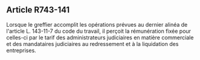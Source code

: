 Article R743-141
----
Lorsque le greffier accomplit les opérations prévues au dernier alinéa de
l'article L. 143-11-7 du code du travail, il perçoit la rémunération fixée pour
celles-ci par le tarif des administrateurs judiciaires en matière commerciale et
des mandataires judiciaires au redressement et à la liquidation des entreprises.
